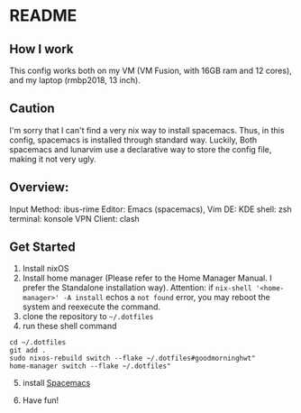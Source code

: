 # README

## How I work
This config works both on my VM (VM Fusion, with 16GB ram and 12 cores), and my laptop (rmbp2018, 13 inch).

## Caution
I'm sorry that I can't find a very nix way to install spacemacs. Thus, in this config, spacemacs is installed through standard way. Luckily, Both spacemacs and lunarvim use a declarative way to store the config file, making it not very ugly.

## Overview:
Input Method: ibus-rime
Editor: Emacs (spacemacs), Vim
DE: KDE
shell: zsh
terminal: konsole
VPN Client: clash


## Get Started
1. Install nixOS
2. Install home manager (Please refer to the Home Manager Manual. I prefer the Standalone installation way). Attention: if `nix-shell '<home-manager>' -A install` echos a `not found` error, you may reboot the system and reexecute the command.
3. clone the repository to `~/.dotfiles`
4. run these shell command
```shell
cd ~/.dotfiles
git add .
sudo nixos-rebuild switch --flake ~/.dotfiles#goodmorninghwt"
home-manager switch --flake ~/.dotfiles"
```
5. install [Spacemacs](https://www.spacemacs.org)
<!-- 5. install [lunarvim](https://www.lunarvim.org) -->
6. Have fun!

